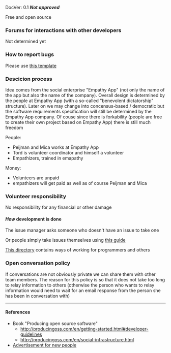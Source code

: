 DocVer: 0.1
***Not approved***


Free and open source


### Forums for interactions with other developers

Not determined yet


### How to report bugs

Please use [this template](../ways-of-working/templates/bug-report.md)


### Descicion process

Idea comes from the social enterprise "Empathy App" (not only the name of the app but also the name of the company). Overall design is determined by the people at Empathy App (with a so-called "benevolent dictatorship" structure). Later on we may change into concensus-based / democratic but the software requirements specification will still be determined by the Empathy App company. Of couse since there is forkability (people are free to create their own project based on Empathy App) there is still much freedom

People:
* Peijman and Mica works at Empathy App
* Tord is volunteer coordinator and himself a volunteer
* Empathizers, trained in emapathy

Money:
* Volunteers are unpaid
* empathizers will get paid as well as of course Peijman and Mica


### Volunteer responsibility

No responsibility for any financial or other damage


#### *How* development is done

The issue manager asks someone who doesn't have an issue to take one

Or people simply take issues themselves using [this guide](howto/finding-an-issue-to-work-on.md)

[This directory](../ways-of-working) contains ways of working for programmers and others


### Open conversation policy

If conversations are not obviously private we can share them with other team members. The reason for this policy is so that it does not take too long to relay information to others (otherwise the person who wants to relay information would need to wait for an email response from the person she has been in conversation with)


***

#### References
* Book "Producing open source software"
  * http://producingoss.com/en/getting-started.html#developer-guidelines
  * http://producingoss.com/en/social-infrastructure.html
* [Advertisement for new people](../misc/advertisement-for-devs.md)

